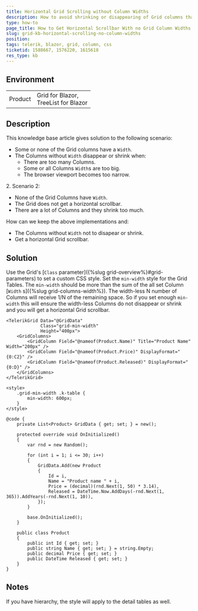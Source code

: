 ```yaml
---
title: Horizontal Grid Scrolling without Column Widths
description: How to avoid shrinking or disappearing of Grid columns that have no column widths? How to get a horizontal scrollbar when the Grid columns have no widths?
type: how-to
page_title: How to Get Horizontal Scrollbar With no Grid Column Widths
slug: grid-kb-horizontal-scrolling-no-column-widths
position:
tags: telerik, blazor, grid, column, css
ticketid: 1588667, 1576220, 1615618
res_type: kb
---
```


## Environment

<table>
  <tbody>
    <tr>
      <td>Product</td>
      <td>Grid for Blazor, <br /> TreeList for Blazor</td>
    </tr>
  </tbody>
</table>


## Description

This knowledge base article gives solution to the following scenario:

* Some or none of the Grid columns have a `Width`.
* The Columns without `Width` disappear or shrink when:
    * There are too many Columns.
    * Some or all Columns `Width`s are too big.
    * The browser viewport becomes too narrow.

2\. Scenario 2:
* None of the Grid Columns have `Width`.
* The Grid does not get a horizontal scrollbar.
* There are a lot of Columns and they shrink too much.


How can we keep the above implementations and:
* The Columns without `Width` not to disapear or shrink.
* Get a horizontal Grid scrollbar.

## Solution

Use the Grid's [`Class` parameter]({%slug grid-overview%}#grid-parameters) to set a custom CSS style. Set the `min-width` style for the Grid Tables. The `min-width` should be more than the sum of the all set Column [`Width` s]({%slug grid-columns-width%}). The width-less N number of Columns will receive 1/N of the remaining space. So if you set enough `min-width` this will ensure the width-less Columns do not disappear or shrink and you will get a horizontal Grid scrollbar.

````CSHTML
<TelerikGrid Data="@GridData"
             Class="grid-min-width"
             Height="400px">
    <GridColumns>
        <GridColumn Field="@nameof(Product.Name)" Title="Product Name" Width="200px" />
        <GridColumn Field="@nameof(Product.Price)" DisplayFormat="{0:C2}" />
        <GridColumn Field="@nameof(Product.Released)" DisplayFormat="{0:D}" />
    </GridColumns>
</TelerikGrid>

<style>
    .grid-min-width .k-table {
        min-width: 600px;
    }
</style>

@code {
    private List<Product> GridData { get; set; } = new();

    protected override void OnInitialized()
    {
        var rnd = new Random();

        for (int i = 1; i <= 30; i++)
        {
            GridData.Add(new Product
            {
                Id = i,
                Name = "Product name " + i,
                Price = (decimal)(rnd.Next(1, 50) * 3.14),
                Released = DateTime.Now.AddDays(-rnd.Next(1, 365)).AddYears(-rnd.Next(1, 10)),
            });
        }

        base.OnInitialized();
    }

    public class Product
    {
        public int Id { get; set; }
        public string Name { get; set; } = string.Empty;
        public decimal Price { get; set; }
        public DateTime Released { get; set; }
    }
}
````

## Notes

If you have hierarchy, the style will apply to the detail tables as well. 
